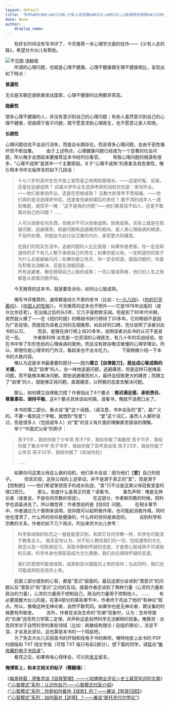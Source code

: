 ```yaml
---
layout: default
title: '书评&#65306;&#12298;少有人走的路&#8212;&#8212;心智成熟的旅程&#12299;'
date: None
author:
    display_name: 
---
```


　　有好长时间没有写书评了，今天推荐一本心理学方面的佳作——《少有人走的路》，希望对大伙儿有帮助。  
  
![不见图 请翻墙](https://lh5.googleusercontent.com/4E9d4JcJgrjomF9AYJcmnV6G7MrCnk8egfAJPbiD7Y0qyTCl0VLN-0jrdwjCHgQhGvsg3PKKPynJjZLuJEiqoaTM_dbNLvKogzEappOUqJUPtlyACQ)  
　　所谓的心理问题，也就是心理不健康。心理不健康跟生理不健康相比，呈现出如下特点：

**普遍性**

无论是天朝还是欧美发达国家，心理不健康的比例都非常高。

**隐蔽性**

很多心理不健康的人，并没有意识到自己的心理问题；有些人虽然意识到自己的心理不健康，但是碍于面子问题，既不愿意求助心理医生，也不愿意让家人知晓。

**长期性**

心理问题往往不会自行消失，而是会长期存在。而且很多心理问题，会由于恶性循环而不断加重。 　　由于上述特点，心理健康问题已经成为一个显著的社会问题，所以俺才会想起来要推荐这本书给列位看官。 　　导致心理问题的根源有很多，“心理不成熟”是其中一个主要原因。关于“心理不成熟”的表象及其危害性，俺引用本书中文版序言的如下几段话：

> 十七八岁的高中生在大街上堂而皇之地用奶瓶喝水。——这是时髦、反叛，还是在逃避成熟？ 应届大学毕业生选择考研的动机仅仅是：害怕毕业。——他们是害怕毕业，还是在拒绝成熟？ 无数大龄青年不愿结婚。——他们真的是没选择好伴侣，还是害怕承担婚后的责任？ 数不清的成年人一遇到难题，就双手一摊：“这不是我的问题”——他们果真技不如人，还是不敢面对自己的问题？ ……
> 
> 人可以拒绝任何东西，但绝对不可以拒绝成熟。拒绝成熟，实际上就是在规避问题、逃避痛苦。规避问题和逃避痛苦的趋向，是人类心理疾病的根源，不及时处理，你就会为此付出沉重的代价，承受更大的痛苦。

  

> 在我们的现实生活中，逃避问题的人比比皆是：如果你是老板，你一定会知道你的手下有几人敢于承担自己的责任；如果你是父母，一定知道你的孩子为什么总是躲躲闪闪；如果你是公务员，你一定会知道，面临问题时，你是在积极主动解决，还是在消极回避……  
> 所有逃避者，都在阻碍自己心智的成熟；一切心智成熟者，他们的人生之旅都是从直面问题开始。

  
　　今天推荐的这本书，就是要告诉你，如何让心智成熟。  
  
　　俺写书评推荐的，通常都是经久不衰的老书（比如：《[一九八四](https://program-think.blogspot.com/2009/06/book-review-1984.html)》、《[你的灯亮着吗](https://program-think.blogspot.com/2009/07/book-review-are-your-lights-on.html)》、《[中国人的性格](https://program-think.blogspot.com/2011/02/book-review-chinese-characteristics.html)》）。今天推荐的这本也不例外——它是1978年出版的（或许比你还老）。在出版之后的头5年，它几乎是默默无闻。但是到了80年代中期，突然就火爆了——在《纽约时报》的畅销书排行榜待了20多年。它的畅销不是因为广告促销，而是因为读者之间的互相推荐。如此好的口碑，充分说明了读者对此书的认可。 　　而且，能够在排行榜上待20多年，说明读者对此书的认可不是昙花一现。 　　作者斯科特·派克是一位资深的心理医生，有几十年的实战经验。他在书中举了形形色色的心理疾病的案例，而且没有掺杂晦涩难懂的心理学理论。所以，即使你是心理学的门外汉，看起来也不会太吃力。 　　下面稍微介绍一下本书的大致内容。  
　　俺认为这是本书最重要的部分——因为**建立【自律能力】，是达成心智成熟的关键**。 　　缺乏“自律”的人，会一味地逃避问题，逃避痛苦。但是这样只是掩盖问题，而不能根本解决问题。那些逃避痛苦的人，最终会招致更大的痛苦；而建立了“自律”的人，就能够正视问题，直面痛苦，以积极的态度去解决问题。

　　那么，如何建立自律能力捏？作者指出了4个要点：**推迟满足感、承担责任、尊重事实、保持平衡**。这4个要点具体该如何搞，请看书，俺就不浪费口水了。

　　本书的第二部分，重点谈“爱”这个话题。（请注意，书中谈及的“爱”，是广义的。不要一看到这个字眼，就想到“性爱”） 　　“爱”这个词汇，虽然人人都听说过，但是很多人（包括成年人）对“爱”的含义有片面的理解甚至错误的理解。 　　举个“中国式父母”的例子：

> 孩子5岁，我给你报了少年宫 孩子7岁，我给你报了奥数班 孩子15岁，我给你报了重点中学 孩子18岁，我给你报了高考突击班 孩子23岁，我给你报了公务员 孩子32岁，我给你报了《非诚勿扰》
> 
> ......

　　如果你问这类父母这么做的动机，他们多半会说：因为他们【**爱**】自己的孩子。 　　但其实捏，这些父母的上述举动，并不是源于真正的“爱”，而是源于【控制欲】——他们希望掌控孩子的成长轨迹。“爱”只不过是这类父母冠冕堂皇的借口而已。 　　那么，到底什么是真正的爱？请看书。 　　事先声明：俺是无神论者（或者说，不是任何宗教的信徒）。 　　在这部分，作者聊宗教的时候，把科学也涵盖进去了。所以俺觉得：作者想说的是【信仰】问题。 　　在相关章节中，作者通过几个案例来说明，信仰既可以起积极作用，也可能起消极作用。同时他也澄清了，什么样的信仰是健康的，什么样的信仰是病态的。 　　谈到科学和宗教的关系，作者的如下几个观点，列出来供大伙儿参考：

> 科学家成熟的标志之一就是能意识到，和其它任何宗教一样，科学也可能流于教条主义。 我坚定地认为，对于别人教给我们的一切，包括通常的文化观念以及一切陈规旧习，采取冷静和怀疑的态度，才是使心智成熟不可或缺的元素。科学本身也很容易成为文化偶像，我们亦应保持怀疑的态度。
> 
> 我们的思想可能很成熟，成熟到足以摆脱对上帝的信仰；与此同时，我们也可能成熟到去信仰上帝。

  
　　前面三部分提到的心智，都是“意识”层面的。最后这部分会讲到“潜意识”的问题以及“潜意识”和“意识”之间的互动。接着作者还谈到了两种力量（心灵的力量和政治的力量）。心灵的力量用于控制自己，政治的力量用于控制他人。 ...... 　　有必要提醒大伙儿的是，在第4部分的某些章节中，作者终于亮出了他的“有神论”观点。所以，像俺这种无神论者，自然不敢苟同。如果你也是无神论者，建议看的时候要有所取舍。 　　另外，作者在谈及生命的“负熵”现象时，认为：生命导致的“负熵”违背热力学第二定律。并声称这是自然科学无法解释的现象。俺猜测：派克同学对于自然科学的某些领域（比如：耗散结构理论 / 自组织理论），涉足不深，才会发此谬论。这也算是本书的一个瑕疵吧。  
　　为了免去大伙儿买纸版书的开销和找电子书的麻烦，俺特地放上此书的 PDF 扫描版和 TXT 纯文字版（可惜 TXT 版只有前2部分）。想下载的同学，请猛击“[俺收藏的电子书目录](https://github.com/programthink/books)”。  
　　看完之后，如果有啥心得体会，可以到[本文](https://program-think.blogspot.com/2012/06/book-review-road-less-traveled.html)留言。

**俺博客上，和本文相关的帖子（需翻墙）**：

  
《[每周转载：德鲁克谈【自我管理】——＜哈佛商业评论＞史上最受欢迎的文章](https://program-think.blogspot.com/2018/06/weekly-share-121.html)》  
《[“心智模式”系列：认识你自己——心智模式扫盲介绍](https://program-think.blogspot.com/2010/02/about-mental-model.html)》  
《[“心智模式”系列：你是如何看待【成败】的？——兼谈【有效归因】](https://program-think.blogspot.com/2010/04/how-to-attribute-success-failure.html)》  
《[“心智模式”系列：如何面对【逆境】？——兼谈“斯托克代尔悖论”](https://program-think.blogspot.com/2012/01/stockdale-paradox.html)》

